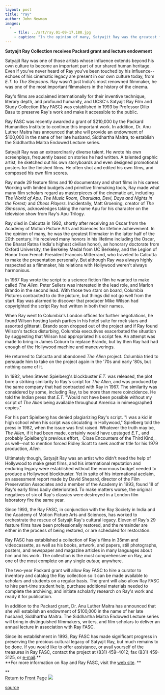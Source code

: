 ```yaml
---
layout: post
title: "ray"
author: John Newman
images:
  -
    - file: ../art/ray.01-09-17.180.jpg
    - caption: "In the opinion of many, Satyajit Ray was the greatest filmmaker in the latter half of the 20th century."
---
```


**Satyajit Ray Collection receives Packard grant and lecture endowment**

Satyajit Ray was one of those artists whose influence extends beyond his own culture to become an important part of our shared human heritage. Even if you've never heard of Ray you've been touched by his influence--echoes of his cinematic legacy are present in our own culture today, from _E.T._ to _The Simpsons._ Ray wasn't just India's most renowned filmmaker, he was one of the most important filmmakers in the history of the cinema.

Ray's films are acclaimed internationally for their inventive technique, literary depth, and profound humanity, and UCSC's Satyajit Ray Film and Study Collection (Ray FASC) was established in 1993 by Professor Dilip Basu to preserve Ray's work and make it accessible to the public.

Ray FASC was recently awarded a grant of $210,000 by the Packard Humanities Institute to continue this important work. In addition, Dr. Anu Luther Maitra has announced that she will provide an endowment of $100,000 in the name of her late husband, Siddhartha Maitra, to establish the Siddhartha Maitra Endowed Lecture series.

Satyajit Ray was an extraordinarily diverse talent. He wrote his own screenplays, frequently based on stories he had written. A talented graphic artist, he sketched out his own storyboards and even designed promotional posters for the finished films. He often shot and edited his own films, and composed his own film scores.

Ray made 29 feature films and 10 documentary and short films in his career. Working with limited budgets and primitive filmmaking tools, Ray made what many film scholars regard as masterpieces of the cinematic art, including _The World of Apu, The Music Room, Charulata, Devi, Days and Nights in the Forest;_ and _Chess Players._ Incidentally, Matt Groening, creator of _The Simpsons_, acknowledges taking the name Apu for his character on the television show from Ray's Apu Trilogy.

Ray died in Calcutta in 1992, shortly after receiving an Oscar from the Academy of Motion Picture Arts and Sciences for lifetime achievement. In the opinion of many, he was the greatest filmmaker in the latter half of the 20th century. He received many honors in his lifetime including the Oscar, the Bharat Ratna (India's highest civilian honor), an honorary doctorate from Oxford University, the Berkeley Medal from UC Berkeley, and the Legion of Honor from French President Francois Mitterrand, who traveled to Calcutta to make the presentation personally. But although Ray was always highly respected as a filmmaker, his relations with Hollywood weren't always harmonious.

In 1967 Ray wrote the script to a science fiction film he wanted to make called _The Alien._ Peter Sellers was interested in the lead role, and Marlon Brando in the second lead. With those two stars on board, Columbia Pictures contracted to do the picture, but things did not go well from the start. Ray was alarmed to discover that producer Mike Wilson had copyrighted the script Ray had written in both their names.

When Ray went to Columbia's London offices for further negotiations, he found Wilson hosting lavish parties in his hotel suite for rock stars and assorted glitterati. Brando soon dropped out of the project and if Ray found Wilson's tactics disturbing, Columbia executives exacerbated the situation by suggesting that Wilson had appropriated his script fee. An attempt was made to bring in James Coburn to replace Brando, but by then Ray had had enough of the Hollywood machine and maneuverings.

He returned to Calcutta and abandoned _The Alien_ project. Columbia tried to persuade him to take on the project again in the '70s and early '80s, but nothing came of it.

In 1982, when Steven Spielberg's blockbuster _E.T._ was released, the plot bore a striking similarity to Ray's script for _The Alien,_ and was produced by the same company that had contracted with Ray in 1967. The similarity was considered by some, including Ray, to be more than mere coincidence. He told the Indian press that _E.T._ "Would not have been possible without my script of _The Alien_ being available throughout America in mimeographed copies."

For his part Spielberg has denied plagiarizing Ray's script. "I was a kid in high school when his script was circulating in Hollywood," Spielberg told the press in 1982, when the issue was first raised. Whatever the truth may be, _The Alien,_ if it had been made, certainly would have upstaged _E.T.,_ and probably Spielberg's previous effort,_ Close Encounters of the Third Kind,_ as well--not to mention forced Ridley Scott to seek another title for his 1979 production, _Alien._

Ultimately though, Satyajit Ray was an artist who didn't need the help of Hollywood to make great films, and his international reputation and enduring legacy were established without the enormous budget needed to produce a Hollywood blockbuster. Yet in spite of his international acclaim, an assessment report made by David Shepard, director of the Film Preservation Associates and a member of the Academy in 1993, found 18 of Ray's early films badly deteriorated. To make matters worse, the original negatives of six of Ray's classics were destroyed in a London film laboratory fire the same year.

Since 1993, the Ray FASC, in conjunction with the Ray Society in India and the Academy of Motion Picture Arts and Sciences, has worked to orchestrate the rescue of Satyajit Ray's cultural legacy. Eleven of Ray's 29 feature films have been professionally restored, and the remainder are either in the process of being restored, or are scheduled for restoration.

Ray FASC has established a collection of Ray's films in 35mm and videocassette, as well as his books, artwork, and papers, still photographs, posters, and newspaper and magazine articles in many languages about him and his work. The collection is the most comprehensive on Ray, and one of the most complete on any single _auteur,_ anywhere.

The two-year Packard grant will allow Ray FASC to hire a curator to inventory and catalog the Ray collection so it can be made available to scholars and students on a regular basis. The grant will also allow Ray FASC to hire part-time student help, purchase additional materials needed to complete the archiving, and initiate scholarly research on Ray's work and ready it for publication.

In addition to the Packard grant, Dr. Anu Luther Maitra has announced that she will establish an endowment of $100,000 in the name of her late husband, Siddhartha Maitra. The Siddhartha Maitra Endowed Lecture series will bring in distinguished filmmakers, writers, and film scholars to deliver an annual lecture in association with Ray FASC.

Since its establishment in 1993, Ray FASC has made significant progress in preserving the precious cultural legacy of Satyajit Ray, but much remains to be done. If you would like to offer assistance, or avail yourself of the treasures in Ray FASC, contact the project at (831) 459-4012; fax (831) 459-3125, or [e-mail][1].**  
**For more information on Ray and Ray FASC, visit the [web site][2]. **  
  
**  
[Return to Front Page][3] ![ ][4]

[1]: mailto:rayfasc@scilibx.ucsc.edu
[2]: http://arts.ucsc.edu/rayFASC/index.htm
[3]: ../../index.html
[4]: ../../images/trans.gif

[source](http://www1.ucsc.edu/currents/01-02/09-17/ray.html "Permalink to ray")
